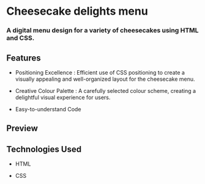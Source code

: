  # Cheesecake delights menu

 ### A digital menu design for a variety of cheesecakes using HTML and CSS.

 ## Features
 -  Positioning Excellence : Efficient use of CSS positioning to create a visually appealing and well-organized layout for the cheesecake menu.

 -  Creative Colour Palette : A carefully selected colour scheme,  creating a delightful visual experience for users.
    
 -  Easy-to-understand Code


## Preview

 ## Technologies Used   

 -  HTML
 
 -  CSS